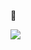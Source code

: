 👋

 [<img src="https://user-images.githubusercontent.com/96829831/177305644-abc1ed51-a0af-49cd-a2cb-8198c5318101.png">](https://www.bacqueyrisses.dev)
